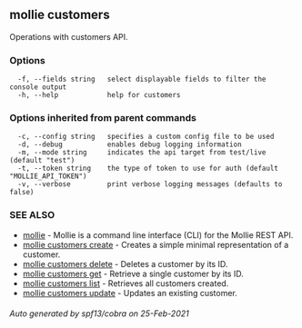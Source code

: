 ## mollie customers

Operations with customers API.

### Options

```
  -f, --fields string   select displayable fields to filter the console output
  -h, --help            help for customers
```

### Options inherited from parent commands

```
  -c, --config string   specifies a custom config file to be used
  -d, --debug           enables debug logging information
  -m, --mode string     indicates the api target from test/live (default "test")
  -t, --token string    the type of token to use for auth (default "MOLLIE_API_TOKEN")
  -v, --verbose         print verbose logging messages (defaults to false)
```

### SEE ALSO

* [mollie](mollie.md)	 - Mollie is a command line interface (CLI) for the Mollie REST API.
* [mollie customers create](mollie_customers_create.md)	 - Creates a simple minimal representation of a customer.
* [mollie customers delete](mollie_customers_delete.md)	 - Deletes a customer by its ID.
* [mollie customers get](mollie_customers_get.md)	 - Retrieve a single customer by its ID.
* [mollie customers list](mollie_customers_list.md)	 - Retrieves all customers created.
* [mollie customers update](mollie_customers_update.md)	 - Updates an existing customer.

###### Auto generated by spf13/cobra on 25-Feb-2021
